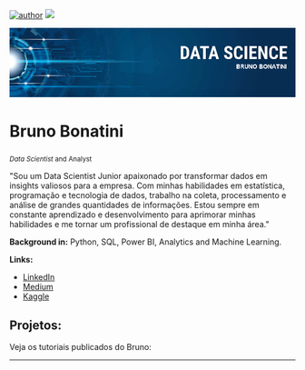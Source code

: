 [![author](https://img.shields.io/badge/author-brunobonatini-red.svg)](https://www.linkedin.com/in/bsbonatini) [![](https://img.shields.io/badge/python-3.7+-blue.svg)](https://www.python.org)

<p align="center">
  <img src="banner.png" >
</p>

# Bruno Bonatini
<sub>*Data Scientist* and Analyst</sub>

<p>"Sou um Data Scientist Junior apaixonado por transformar dados em insights valiosos para a empresa. Com minhas habilidades em estatística, programação e tecnologia de dados, trabalho na coleta, processamento e análise de grandes quantidades de informações. Estou sempre em constante aprendizado e desenvolvimento para aprimorar minhas habilidades e me tornar um profissional de destaque em minha área."</p>

**Background in:** Python, SQL, Power BI, Analytics and Machine Learning.

**Links:**
* [LinkedIn](https://linkedin.com/in/bsbonatini/)
* [Medium](https://medium.com/@brunospagnol)
* [Kaggle](https://kaggle.com/brunobonatini)


## Projetos:
Veja os tutoriais publicados do Bruno:

---

